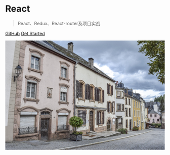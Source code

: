 # React

> React、Redux、React-router及项目实战

[GitHub](https://github.com/kun95/react)
[Get Started](README.md)

![](cover.jpg)

